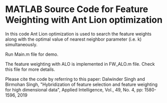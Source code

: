 # MATLAB Source Code for Feature Weighting with Ant Lion optimization

In this code Ant Lion optimization is used to search the feature weights along with the optimal value of nearest neighbor parameter (i.e. k) simultaneously.

Run Main.m file for demo.

The feature weighting with ALO is implemented in FW_ALO.m file. Check this file for more details.

Please cite the code by referring to this paper:
Dalwinder Singh and Birmohan Singh, "Hybridization of feature selection and feature weighting for high dimensional data", Applied Intelligence, Vol., 49, No. 4, pp: 1580-1596, 2019
